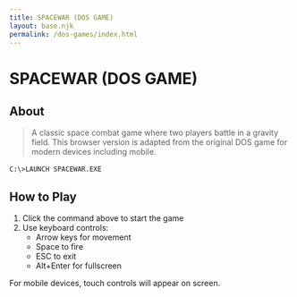 ```yaml
---
title: SPACEWAR (DOS GAME)
layout: base.njk
permalink: /dos-games/index.html
---
```


# SPACEWAR (DOS GAME)

<section>

## About
> A classic space combat game where two players battle in a gravity field. This browser version is adapted from the original DOS game for modern devices including mobile.

```
C:\>LAUNCH SPACEWAR.EXE
```

<div id="dosbox-container">
  <canvas id="jsdos"></canvas>
</div>

<script src="https://js-dos.com/6.22/current/js-dos.js"></script>
<script>
  const dosbox = document.getElementById('jsdos');
  const container = document.getElementById('dosbox-container');
  
  // Initialize js-dos
  Dos(dosbox).ready((fs, main) => {
    // Load Spacewar when clicked
    const launchCommand = document.querySelector('pre code, pre');
    launchCommand.addEventListener('click', async (e) => {
      e.preventDefault();
      container.style.display = 'block';
      launchCommand.style.color = 'var(--dos-green)';
      try {
        await fs.createFile("SPACEWAR.EXE", await fetch("{{ baseUrl }}/games/spacewar/SPACEWAR.EXE"));
        main(["-c", "SPACEWAR.EXE"]);
      } catch (error) {
        console.error('Error loading game:', error);
        alert('Error loading game. Please try again.');
        launchCommand.style.color = 'var(--dos-yellow)';
      }
    });
  });
</script>

<style>
  #dosbox-container {
    width: 640px;
    height: 400px;
    max-width: 100%;
    margin: 2rem auto;
    border: 2px solid var(--dos-yellow);
    display: none;
  }
  
  #jsdos {
    width: 100%;
    height: 100%;
  }

  pre, pre code {
    cursor: pointer;
    color: var(--dos-yellow);
    margin: 1rem 0;
  }

  pre:hover, pre code:hover {
    color: var(--dos-green);
  }
</style>

## How to Play
1. Click the command above to start the game
2. Use keyboard controls:
   - Arrow keys for movement
   - Space to fire
   - ESC to exit
   - Alt+Enter for fullscreen

For mobile devices, touch controls will appear on screen.

</section> 